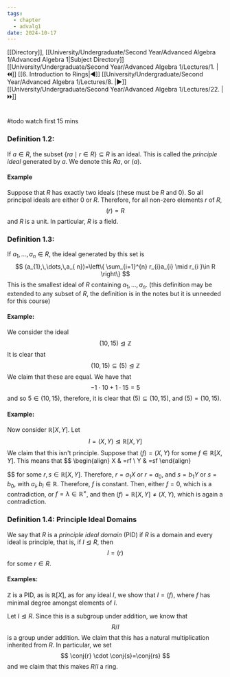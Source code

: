 ```yaml
---
tags:
  - chapter
  - advalg1
date: 2024-10-17
---
```

[[Directory]], [[University/Undergraduate/Second Year/Advanced Algebra 1/Advanced Algebra 1|Subject Directory]]
[[University/Undergraduate/Second Year/Advanced Algebra 1/Lectures/1. |🞀🞀]] [[6. Introduction to Rings|◀]] [[University/Undergraduate/Second Year/Advanced Algebra 1/Lectures/8. |▶]] [[University/Undergraduate/Second Year/Advanced Algebra 1/Lectures/22. |🞂🞂]]
# 
## 
#todo watch first 15 mins
### Definition 1.2:
If ${} a \in R {}$, the subset ${} \{ ra \mid r \in R \} \subseteq R {}$ is an ideal. This is called the *principle ideal* generated by $a {}$. We denote this $Ra {}$, or ${} (a)$. 
#### Example
Suppose that $R {}$ has exactly two ideals (these must be ${} R$ and $0 {}$). So all principal ideals are either ${} 0$ or $R {}$. Therefore, for all non-zero elements $r {}$ of ${} R$,
$$
(r)=R
$$
and $R$ is a unit. In particular, $R$ is a field. 
### Definition 1.3:
If ${} a_{1},\,\dots,\,a_{n} \in R {}$, the ideal generated by this set is
$$
(a_{1},\,\dots,\,a_{ n})=\left\{  \sum_{i=1}^{n}  r_{i}a_{i} \mid  r_{i }\in R \right\}
$$
This is the smallest ideal of $R$ containing ${} a_{1},\,\dots,\,a_{ n} {}$.
(this definition may be extended to any subset of $R$, the definition is in the notes but it is unneeded for this course)
#### Example:
We consider the ideal
$$
(10,\, 15)\trianglelefteq \mathbb{Z}
$$
It is clear that 
$$
(10,\, 15) \subseteq  (5) \trianglelefteq \mathbb{Z}
$$
We claim that these are equal. We have that
$$
-1\cdot 10+1\cdot 15=5
$$
and so ${} 5 \in (10,\, 15) {}$, therefore, it is clear that ${} (5) \subseteq (10,\, 15) {}$, and ${} (5)=(10,\, 15) {}$. 
#### Example:
Now consider ${} \mathbb{R}[X,\, Y] {}$. Let 
$$
I=(X,\, Y) \trianglelefteq \mathbb{R}[X,\, Y]
$$
We claim that this isn't principle. Suppose that ${} (f)=(X,\, Y) {}$ for some ${} f \in \mathbb{R}[X,\, Y] {}$. This means that
$$
\begin{align}
 X & =rf  \\
Y & =sf
 \end{align}

$$
for some ${} r,\, s \in \mathbb{R}[X,\, Y] {}$. Therefore, ${} r=a_{1}X {}$ or ${} r=a_{0} {}$, and ${} s=b_{1}Y {}$ or ${} s=b_{0} {}$, with ${} a_{ i},\, b_{ i} \in \mathbb{R} {}$. Therefore, $f$ is constant. Then, either ${} f=0 {}$, which is a contradiction, or ${} f=\lambda \in \mathbb{R}^{\times } {}$, and then ${} (f)=\mathbb{R}[X,\, Y]\neq (X,\, Y) {}$, which is again a contradiction. 
### Definition 1.4: Principle Ideal Domains
We say that $R$ is a *principle ideal domain* (PID) if $R$ is a domain and every ideal is principle, that is, if $I \trianglelefteq R {}$, then 
$$
I=(r)
$$
for some ${} r \in R {}$. 
#### Examples:
$\mathbb{Z}$ is a PID, as is $\mathbb{R}[X]$, as for any ideal $I$, we show that ${} I=(f) {}$, where $f$ has minimal degree amongst elements of $I$. 

Let $I \trianglelefteq R {}$. Since this is a subgroup under addition, we know that
$$
R / I
$$
is a group under addition. We claim that this has a natural multiplication inherited from $R$. In particular, we set
$$
\conj{r} \cdot \conj{s}=\conj{rs}
$$
and we claim that this makes ${} R /I {}$ a ring. 



